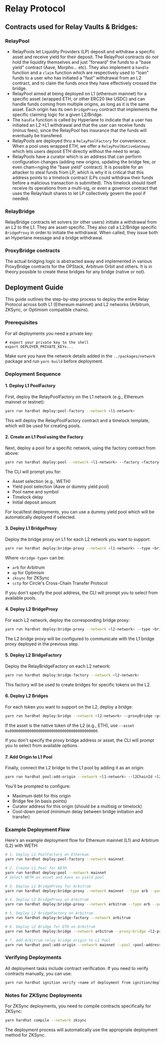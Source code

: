 # Relay Protocol

## Contracts used for Relay Vaults & Bridges:

### RelayPool

- RelayPools let Liquidity Providers (LP) deposit and withdraw a specific asset and receive yield for their deposit. The RelayPool contracts do _not_ hold the liquidity themselves and just "forward" the funds to a "base yield" contract (Aave, Morpho... etc). They also implement a `handle` function and a `claim` function which are respectively used to "loan" funds to a user who has initiated a "fast" withdrawal from an L2 contract, and to claim the funds once they have effectively crossed the bridge.
- RelayPool aimed at being deployed on L1 (ethereum mainnet) for a specific asset (wrapped ETH, or other ERC20 like USDC) and can handle funds coming from multiple origins, as long as it is the same asset. Each origin has its own `BridgeProxy` contract that implements the specific claiming logic for a given L2/Bridge.
- The `handle` function is called by Hyperlane to indicate that a user has initiated an L2->L1 withdrawal and that the user can receive funds (minus fees), since the RelayPool has insurance that the funds will eventually be transfered.
- RelayPools are deployed thru a `RelayPoolFactory` for convenience. When a pool uses wrapped ETH, we offer a `RelayPoolNativeGateway` which lets users deposit ETH directly without the need to wrap.
- RelayPools have a curator which is an address that can perform configuration changes (adding new origins, updating the bridge fee, or even cham=nging the "base yield" contract). It is possible for an attacker to steal funds from LP, which is why it is critical that this address points to a timelock contract (LPs could withdraw their funds before a malicious transaction is submitted). This timelock should itself receive its operations from a multi-sig, or even a governor contract that uses the RelayVault shares to let LP collectively govern the pool if needed.

### RelayBridge

RelayBridge contracts let solvers (or other users) initiate a withdrawal from an L2 to the L1. They are asset-specific. They also call a L2/Bridge specific `BridgeProxy` in order to initiate the withdrawal. When called, they issue both an Hyperlane message and a bridge withdrawal.

### ProxyBridge contracts

The actual bridging logic is abstracted away and implemented in various ProxyBridge contracts for the OPStack, Arbitrum Orbit and others. It is in theory possible to create these bridges for any bridge (native or not).

## Deployment Guide

This guide outlines the step-by-step process to deploy the entire Relay Protocol across both L1 (Ethereum mainnet) and L2 networks (Arbitrum, ZKSync, or Optimism compatible chains).

### Prerequisites

For all deployments you need a private key:

```
# export your private key to the shell
export DEPLOYER_PRIVATE_KEY=...
```

Make sure you have the network details added in the `../packages/network` package and run `yarn build` before deployment.

### Deployment Sequence

#### 1. Deploy L1 PoolFactory

First, deploy the RelayPoolFactory on the L1 network (e.g., Ethereum mainnet or testnet):

```bash
yarn run hardhat deploy:pool-factory --network <l1-network>
```

This will deploy the RelayPoolFactory contract and a timelock template, which will be used for creating pools.

#### 2. Create an L1 Pool using the Factory

Next, deploy a pool for a specific network, using the factory contract from above:

```bash
yarn run hardhat deploy:pool --network <l1-network> --factory <factory-address>
```

The CLI will prompt you for:

- Asset selection (e.g., WETH)
- Yield pool selection (Aave or dummy yield pool)
- Pool name and symbol
- Timelock delay
- Initial deposit amount

For local/test deployments, you can use a dummy yield pool which will be automatically deployed if selected.

#### 3. Deploy L1 BridgeProxy

Deploy the bridge proxy on L1 for each L2 network you want to support:

```bash
yarn run hardhat deploy:bridge-proxy --network <l1-network> --type <bridge-type> --poolAddress <relay-pool-address>
```

Where `<bridge-type>` can be:

- `arb` for Arbitrum
- `op` for Optimism
- `zksync` for ZKSync
- `cctp` for Circle's Cross-Chain Transfer Protocol

If you don't specify the pool address, the CLI will prompt you to select from available pools.

#### 4. Deploy L2 BridgeProxy

For each L2 network, deploy the corresponding bridge proxy:

```bash
yarn run hardhat deploy:bridge-proxy --network <l2-network> --type <bridge-type>
```

The L2 bridge proxy will be configured to communicate with the L1 bridge proxy deployed in the previous step.

#### 5. Deploy L2 BridgeFactory

Deploy the RelayBridgeFactory on each L2 network:

```bash
yarn run hardhat deploy:bridge-factory --network <l2-network>
```

This factory will be used to create bridges for specific tokens on the L2.

#### 6. Deploy L2 Bridges

For each token you want to support on the L2, deploy a bridge:

```bash
yarn run hardhat deploy:bridge --network <l2-network> --proxyBridge <proxy-bridge-address> --asset <token-address>
```

If the asset is the native token of the L2 (e.g., ETH), use `--asset 0x0000000000000000000000000000000000000000`.

If you don't specify the proxy bridge address or asset, the CLI will prompt you to select from available options.

#### 7. Add Origin to L1 Pool

Finally, connect the L2 bridge to the L1 pool by adding it as an origin:

```bash
yarn run hardhat pool:add-origin --network <l1-network> --l2ChainId <l2-chain-id> --pool <pool-address> --proxyBridge <l1-proxy-bridge> --bridge <l2-bridge-address>
```

You'll be prompted to configure:

- Maximum debt for this origin
- Bridge fee (in basis points)
- Curator address for this origin (should be a multisig or timelock)
- Cool-down period (minimum delay between bridge initiation and transfer)

### Example Deployment Flow

Here's an example deployment flow for Ethereum mainnet (L1) and Arbitrum (L2) with WETH:

```bash
# 1. Deploy L1 PoolFactory on Ethereum
yarn run hardhat deploy:pool-factory --network mainnet

# 2. Create L1 Pool for WETH
yarn run hardhat deploy:pool --network mainnet
# Select WETH as asset and Aave as yield pool

# 3. Deploy L1 BridgeProxy for Arbitrum
yarn run hardhat deploy:bridge-proxy --network mainnet --type arb --pool-address <pool-address>

# 4. Deploy L2 BridgeProxy on Arbitrum
yarn run hardhat deploy:bridge-proxy --network arbitrum --type arb --pool-address <pool-address>

# 5. Deploy L2 BridgeFactory on Arbitrum
yarn run hardhat deploy:bridge-factory --network arbitrum

# 6. Deploy L2 Bridge for ETH on Arbitrum
yarn run hardhat deploy:bridge --network arbitrum --proxy-bridge <l2-proxy-bridge-address> --asset 0x0000000000000000000000000000000000000000

# 7. Add Arbitrum relay bridge origin to L1 Pool
yarn run hardhat pool:add-origin --network mainnet --pool <pool-address> --bridge <l2-relay-bridge-address>
```

### Verifying Deployments

All deployment tasks include contract verification. If you need to verify contracts manually, you can use:

```bash
yarn run hardhat ignition verify <name of deployment from ignition/deployments/>
```

### Notes for ZKSync Deployments

For ZKSync deployments, you need to compile contracts specifically for ZKSync:

```bash
yarn hardhat compile --network zksync
```

The deployment process will automatically use the appropriate deployment method for ZKSync.
